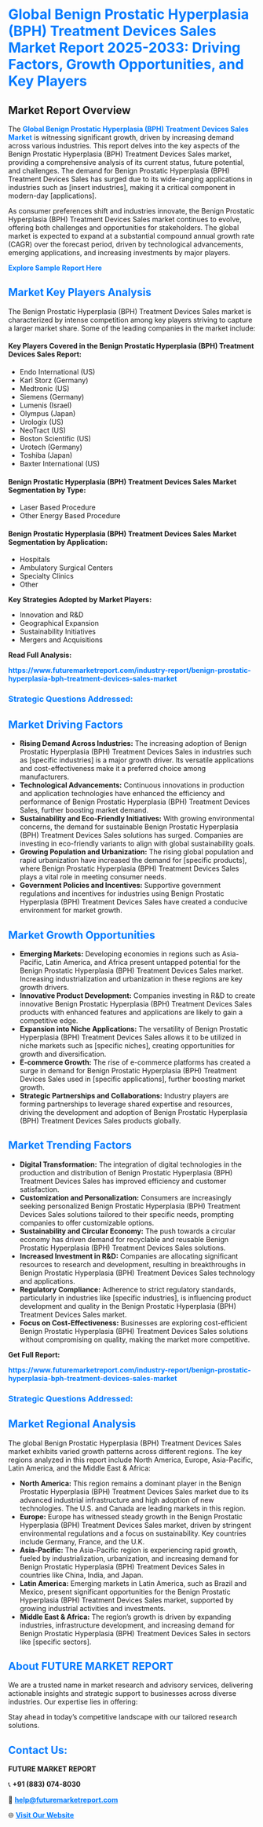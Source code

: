 <h1 style="color: #007BFF;">Global Benign Prostatic Hyperplasia (BPH) Treatment Devices Sales Market Report 2025-2033: Driving Factors, Growth Opportunities, and Key Players</h1>

<section id="overview">
<h2>Market Report Overview</h2>
<p>The <a href="https://www.futuremarketreport.com/industry-report/benign-prostatic-hyperplasia-bph-treatment-devices-sales-market" style="color: #007BFF; text-decoration: none;"><strong>Global Benign Prostatic Hyperplasia (BPH) Treatment Devices Sales Market</strong></a> is witnessing significant growth, driven by increasing demand across various industries. This report delves into the key aspects of the Benign Prostatic Hyperplasia (BPH) Treatment Devices Sales market, providing a comprehensive analysis of its current status, future potential, and challenges. The demand for Benign Prostatic Hyperplasia (BPH) Treatment Devices Sales has surged due to its wide-ranging applications in industries such as [insert industries], making it a critical component in modern-day [applications].</p>
<p>As consumer preferences shift and industries innovate, the Benign Prostatic Hyperplasia (BPH) Treatment Devices Sales market continues to evolve, offering both challenges and opportunities for stakeholders. The global market is expected to expand at a substantial compound annual growth rate (CAGR) over the forecast period, driven by technological advancements, emerging applications, and increasing investments by major players.</p>
</section>

<section id="overview">
<p><a href="https://www.futuremarketreport.com/request-sample/reportId=108776" style="color: #007BFF; text-decoration: none;"><strong>Explore Sample Report Here</strong></a></p>
</section>

<section id="key-players">
<h2 style="color: #007BFF;">Market Key Players Analysis</h2>
<p>The Benign Prostatic Hyperplasia (BPH) Treatment Devices Sales market is characterized by intense competition among key players striving to capture a larger market share. Some of the leading companies in the market include:</p>
<h4>Key Players Covered in the Benign Prostatic Hyperplasia (BPH) Treatment Devices Sales Report:</h4>
<ul><li>Endo International (US)</li><li>Karl Storz (Germany)</li><li>Medtronic (US)</li><li>Siemens (Germany)</li><li>Lumenis (Israel)</li><li>Olympus (Japan)</li><li>Urologix (US)</li><li>NeoTract (US)</li><li>Boston Scientific (US)</li><li>Urotech (Germany)</li><li>Toshiba (Japan)</li><li>Baxter International (US)</li></ul>
<h4>Benign Prostatic Hyperplasia (BPH) Treatment Devices Sales Market Segmentation by Type:</h4>
<ul><li>Laser Based Procedure</li><li>Other Energy Based Procedure</li></ul>

<h4>Benign Prostatic Hyperplasia (BPH) Treatment Devices Sales Market Segmentation by Application:</h4>
<ul><li>Hospitals</li><li>Ambulatory Surgical Centers</li><li>Specialty Clinics</li><li>Other</li></ul>
<p><strong>Key Strategies Adopted by Market Players:</strong></p>
<ul>
<li>Innovation and R&D</li>
<li>Geographical Expansion</li>
<li>Sustainability Initiatives</li>
<li>Mergers and Acquisitions</li>
</ul>
</section>

<section>
<p><strong>Read Full Analysis: </strong></p><a href="https://www.futuremarketreport.com/industry-report/benign-prostatic-hyperplasia-bph-treatment-devices-sales-market" style="color: #007BFF; text-decoration: none;"><strong>https://www.futuremarketreport.com/industry-report/benign-prostatic-hyperplasia-bph-treatment-devices-sales-market</strong></a>
<h3 style="color: #007BFF;">Strategic Questions Addressed:</h3>
</section>

<section id="driving-factors">
<h2 style="color: #007BFF;">Market Driving Factors</h2>
<ul>
<li><strong>Rising Demand Across Industries:</strong> The increasing adoption of Benign Prostatic Hyperplasia (BPH) Treatment Devices Sales in industries such as [specific industries] is a major growth driver. Its versatile applications and cost-effectiveness make it a preferred choice among manufacturers.</li>
<li><strong>Technological Advancements:</strong> Continuous innovations in production and application technologies have enhanced the efficiency and performance of Benign Prostatic Hyperplasia (BPH) Treatment Devices Sales, further boosting market demand.</li>
<li><strong>Sustainability and Eco-Friendly Initiatives:</strong> With growing environmental concerns, the demand for sustainable Benign Prostatic Hyperplasia (BPH) Treatment Devices Sales solutions has surged. Companies are investing in eco-friendly variants to align with global sustainability goals.</li>
<li><strong>Growing Population and Urbanization:</strong> The rising global population and rapid urbanization have increased the demand for [specific products], where Benign Prostatic Hyperplasia (BPH) Treatment Devices Sales plays a vital role in meeting consumer needs.</li>
<li><strong>Government Policies and Incentives:</strong> Supportive government regulations and incentives for industries using Benign Prostatic Hyperplasia (BPH) Treatment Devices Sales have created a conducive environment for market growth.</li>
</ul>
</section>

<section id="growth-opportunities">
<h2 style="color: #007BFF;">Market Growth Opportunities</h2>
<ul>
<li><strong>Emerging Markets:</strong> Developing economies in regions such as Asia-Pacific, Latin America, and Africa present untapped potential for the Benign Prostatic Hyperplasia (BPH) Treatment Devices Sales market. Increasing industrialization and urbanization in these regions are key growth drivers.</li>
<li><strong>Innovative Product Development:</strong> Companies investing in R&D to create innovative Benign Prostatic Hyperplasia (BPH) Treatment Devices Sales products with enhanced features and applications are likely to gain a competitive edge.</li>
<li><strong>Expansion into Niche Applications:</strong> The versatility of Benign Prostatic Hyperplasia (BPH) Treatment Devices Sales allows it to be utilized in niche markets such as [specific niches], creating opportunities for growth and diversification.</li>
<li><strong>E-commerce Growth:</strong> The rise of e-commerce platforms has created a surge in demand for Benign Prostatic Hyperplasia (BPH) Treatment Devices Sales used in [specific applications], further boosting market growth.</li>
<li><strong>Strategic Partnerships and Collaborations:</strong> Industry players are forming partnerships to leverage shared expertise and resources, driving the development and adoption of Benign Prostatic Hyperplasia (BPH) Treatment Devices Sales products globally.</li>
</ul>
</section>

<section id="trending-factors">
<h2 style="color: #007BFF;">Market Trending Factors</h2>
<ul>
<li><strong>Digital Transformation:</strong> The integration of digital technologies in the production and distribution of Benign Prostatic Hyperplasia (BPH) Treatment Devices Sales has improved efficiency and customer satisfaction.</li>
<li><strong>Customization and Personalization:</strong> Consumers are increasingly seeking personalized Benign Prostatic Hyperplasia (BPH) Treatment Devices Sales solutions tailored to their specific needs, prompting companies to offer customizable options.</li>
<li><strong>Sustainability and Circular Economy:</strong> The push towards a circular economy has driven demand for recyclable and reusable Benign Prostatic Hyperplasia (BPH) Treatment Devices Sales solutions.</li>
<li><strong>Increased Investment in R&D:</strong> Companies are allocating significant resources to research and development, resulting in breakthroughs in Benign Prostatic Hyperplasia (BPH) Treatment Devices Sales technology and applications.</li>
<li><strong>Regulatory Compliance:</strong> Adherence to strict regulatory standards, particularly in industries like [specific industries], is influencing product development and quality in the Benign Prostatic Hyperplasia (BPH) Treatment Devices Sales market.</li>
<li><strong>Focus on Cost-Effectiveness:</strong> Businesses are exploring cost-efficient Benign Prostatic Hyperplasia (BPH) Treatment Devices Sales solutions without compromising on quality, making the market more competitive.</li>
</ul>
</section>

<section>
<p><strong>Get Full Report: </strong></p><a href="https://www.futuremarketreport.com/industry-report/benign-prostatic-hyperplasia-bph-treatment-devices-sales-market" style="color: #007BFF; text-decoration: none;"><strong>https://www.futuremarketreport.com/industry-report/benign-prostatic-hyperplasia-bph-treatment-devices-sales-market</strong></a>
<h3 style="color: #007BFF;">Strategic Questions Addressed:</h3>
</section>


<section id="regional-analysis">
<h2 style="color: #007BFF;">Market Regional Analysis</h2>
<p>The global Benign Prostatic Hyperplasia (BPH) Treatment Devices Sales market exhibits varied growth patterns across different regions. The key regions analyzed in this report include North America, Europe, Asia-Pacific, Latin America, and the Middle East & Africa:</p>
<ul>
<li><strong>North America:</strong> This region remains a dominant player in the Benign Prostatic Hyperplasia (BPH) Treatment Devices Sales market due to its advanced industrial infrastructure and high adoption of new technologies. The U.S. and Canada are leading markets in this region.</li>
<li><strong>Europe:</strong> Europe has witnessed steady growth in the Benign Prostatic Hyperplasia (BPH) Treatment Devices Sales market, driven by stringent environmental regulations and a focus on sustainability. Key countries include Germany, France, and the U.K.</li>
<li><strong>Asia-Pacific:</strong> The Asia-Pacific region is experiencing rapid growth, fueled by industrialization, urbanization, and increasing demand for Benign Prostatic Hyperplasia (BPH) Treatment Devices Sales in countries like China, India, and Japan.</li>
<li><strong>Latin America:</strong> Emerging markets in Latin America, such as Brazil and Mexico, present significant opportunities for the Benign Prostatic Hyperplasia (BPH) Treatment Devices Sales market, supported by growing industrial activities and investments.</li>
<li><strong>Middle East & Africa:</strong> The region’s growth is driven by expanding industries, infrastructure development, and increasing demand for Benign Prostatic Hyperplasia (BPH) Treatment Devices Sales in sectors like [specific sectors].</li>
</ul>
</section>

<footer>
<h2 style="color: #007BFF;">About FUTURE MARKET REPORT</h2>
<p>We are a trusted name in market research and advisory services, delivering actionable insights and strategic support to businesses across diverse industries. Our expertise lies in offering:</p>

<p>Stay ahead in today’s competitive landscape with our tailored research solutions.</p>

<h2 style="color: #007BFF;">Contact Us:</h2>
<p><strong>FUTURE MARKET REPORT</strong></p>
<p>📞 <strong>+91 (883) 074-8030</strong></p>
<p>📧 <strong><a href="mailto:help@futuremarketreport.com" style="color: #007BFF;">help@futuremarketreport.com</a></strong></p>
<p>🌐 <strong><a href="https://www.futuremarketreport.com/" style="color: #007BFF;">Visit Our Website</a></strong></p>
</footer>